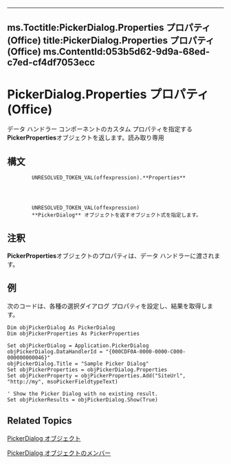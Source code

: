 

---
ms.Toctitle:PickerDialog.Properties プロパティ (Office)
title:PickerDialog.Properties プロパティ (Office)
ms.ContentId:053b5d62-9d9a-68ed-c7ed-cf4df7053ecc
---
# PickerDialog.Properties プロパティ (Office)




データ ハンドラー コンポーネントのカスタム プロパティを指定する**PickerProperties**オブジェクトを返します。読み取り専用

## 構文

            UNRESOLVED_TOKEN_VAL(offexpression).**Properties**




            UNRESOLVED_TOKEN_VAL(offexpression)
            **PickerDialog** オブジェクトを返すオブジェクト式を指定します。



## 注釈
**PickerProperties**オブジェクトのプロパティは、データ ハンドラーに渡されます。



## 例
次のコードは、各種の選択ダイアログ プロパティを設定し、結果を取得します。

```vba
Dim objPickerDialog As PickerDialog 
Dim objPickerProperties As PickerProperties 
 
Set objPickerDialog = Application.PickerDialog 
objPickerDialog.DataHandlerId = "{000CDF0A-0000-0000-C000-000000000046}" 
objPickerDialog.Title = "Sample Picker Dialog" 
Set objPickerProperties = objPickerDialog.Properties 
Set objPickerProperty = objPickerProperties.Add("SiteUrl", "http://my", msoPickerFieldtypeText) 
 
' Show the Picker Dialog with no existing result. 
Set objPickerResults = objPickerDialog.Show(True) 

```




## Related Topics

[PickerDialog オブジェクト](279b1a6a-f09d-a0e7-89c9-aac6c581439f.md)

[PickerDialog オブジェクトのメンバー](4ad8074d-9611-79e9-48e8-8c4f5fbbaba0.md)




